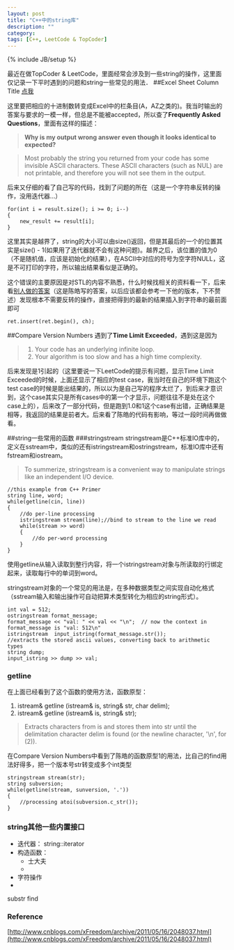 ```yaml
---
layout: post
title: "C++中的string库"
description: ""
category: 
tags: [C++, LeetCode & TopCoder]
---
```

{% include JB/setup %}

最近在做TopCoder & LeetCode，里面经常会涉及到一些string的操作，这里面仅记录一下平时遇到的问题和string一些常见的用法．
##Excel Sheet Column Title
[点我](https://oj.leetcode.com/problems/excel-sheet-column-title/)

这里要把相应的十进制数转变成Excel中的栏条目(A，AZ之类的)。我当时输出的答案与要求的一模一样，但总是不能被accepted，所以查了**Frequently Asked Questions**，里面有这样的描述：
>**Why is my output wrong answer even though it looks identical to expected?**

>Most probably the string you returned from your code has some invisible ASCII characters. These ASCII characters (such as NUL) are not printable, and therefore you will not see them in the output.

后来又仔细的看了自己写的代码，找到了问题的所在（这是一个字符串反转的操作，没用迭代器...）
    
    for(int i = result.size(); i >= 0; i--)
    {
    	new_result += result[i];
    }

这里其实是越界了，string的大小可以由size()返回，但是其最后的一个的位置其实是size() - 1(如果用了迭代器就不会有这种问题)。越界之后，该位置的值为0（不是随机值，应该是初始化的结果），在ASCII中对应的符号为空字符NULL，这是不可打印的字符，所以输出结果看似是正确的。

这个错误的主要原因是对STL的内容不熟悉，什么时候找相关的资料看一下，后来看[别人做的答案](https://github.com/haoel/leetcode/tree/master/src)（这是陈皓写的答案，以后应该都会参考一下他的版本，下不赘述）发现根本不需要反转的操作，直接把得到的最新的结果插入到字符串的最前面即可
	
	ret.insert(ret.begin(), ch);

##Compare Version Numbers
遇到了**Time Limit Exceeded**，遇到这是因为
>1. Your code has an underlying infinite loop.
>2. Your algorithm is too slow and has a high time complexity.

后来发现是1引起的（这里要说一下LeetCode的提示有问题，显示Time Limit Exceeded的时候，上面还显示了相应的test case，我当时在自己的环境下跑这个test case的时候是能出结果的，所以以为是自己写的程序太烂了，到后来才意识到，这个case其实只是所有cases中的第一个才显示，问题往往不是处在这个case上的），后来改了一部分代码，但是跑到1.0和1这个case有出错，正确结果是相等，我返回的结果是前者大。后来看了陈皓的代码有影响，等过一段时间再做做看。

##string一些常用的函数
###stringstream
stringstream是C++标准IO库中的，定义在sstream中，类似的还有istringstream和ostringstream，标准IO库中还有fstream和iostream。
>To summerize, stringstream is a convenient way to manipulate strings like an independent I/O device.

	//this example from C++ Primer
    string line, word;
    while(getline(cin, line))
    {
    	//do per-line processing
    	istringstream stream(line);//bind to stream to the line we read
    	while(stream >> word)
    	{
    		//do per-word processing
    	}
    }
使用getline从输入读取到整行内容，将一个istringstream对象与所读取的行绑定起来，读取每行中的单词到word。

stringstream对象的一个常见的用法是，在多种数据类型之间实现自动化格式（sstream输入和输出操作可自动把算术类型转化为相应的string形式）。

    int val = 512;
    ostringstream format_message;
    format_message << "val: " << val << "\n";  // now the context in format_message is "val: 512\n"
    istringstream  input_istring(format_message.str());
    //extracts the stored ascii values, converting back to arithmetic types
    string dump;
    input_istring >> dump >> val;
### getline
在上面已经看到了这个函数的使用方法，函数原型：

1. istream& getline (istream& is, string& str, char delim);
2. istream& getline (istream& is, string& str);
>Extracts characters from is and stores them into str until the delimitation character delim is found (or the newline character, '\n', for (2)).

在Compare Version Numbers中看到了陈皓的函数原型1的用法，比自己的find用法好得多，把一个版本号str转变成多个int类型

    stringstream stream(str);
    string subversion;
    while(getline(stream, sunversion, '.'))
    {
    	//processing atoi(subversion.c_str());
    }
### string其他一些内置接口 ###

- 迭代器： string::iterator
- 构造函数：
	- 士大夫
	-
- 字符操作
- 

substr
find

### Reference
[http://www.cnblogs.com/xFreedom/archive/2011/05/16/2048037.html](http://www.cnblogs.com/xFreedom/archive/2011/05/16/2048037.html)